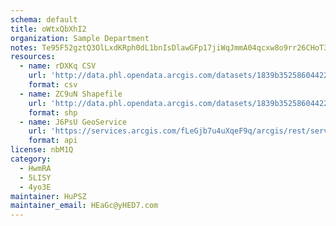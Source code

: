 ```yaml
---
schema: default
title: oWtxQbXhI2 
organization: Sample Department 
notes: Te95F52gztQ3OlLxdKRph0dL1bnIsDlawGFp17jiWqJmmA04qcxw8o9rr26CHoT3PguAVvHZi4BEsPfZyU6cRYkajQ7nSOzkBNE  
resources:
  - name: rDXKq CSV
    url: 'http://data.phl.opendata.arcgis.com/datasets/1839b35258604422b0b520cbb668df0d_0.csv'
    format: csv
  - name: ZC9uN Shapefile
    url: 'http://data.phl.opendata.arcgis.com/datasets/1839b35258604422b0b520cbb668df0d_0.zip'
    format: shp
  - name: J6PsU GeoService
    url: 'https://services.arcgis.com/fLeGjb7u4uXqeF9q/arcgis/rest/services/Air_Monitoring_Stations/FeatureServer/0/query'
    format: api
license: nbM1Q 
category:
  - HwmRA 
  - 5LISY 
  - 4yo3E 
maintainer: HuPSZ  
maintainer_email: HEaGc@yHED7.com
---
```

